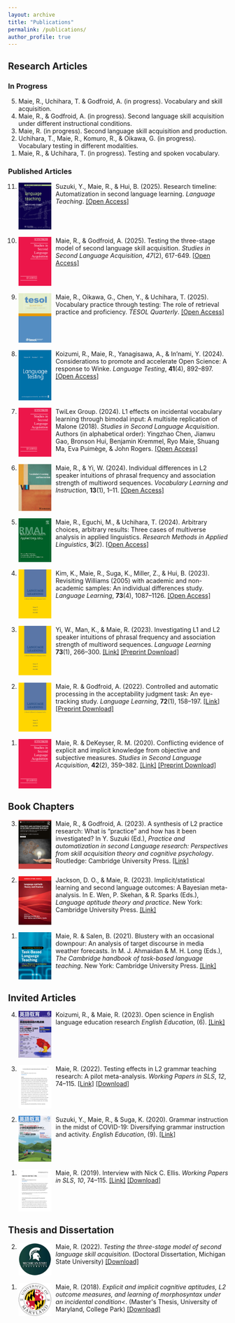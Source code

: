 ```yaml
---
layout: archive
title: "Publications"
permalink: /publications/
author_profile: true
---
```


## Research Articles
### In Progress
<ol reversed>
  <li>Maie, R., Uchihara, T. & Godfroid, A. (in progress). Vocabulary and skill acquisition.</li>
  <li>Maie, R., & Godfroid, A. (in progress). Second language skill acquisition under different instructional conditions.</li>
  <li>Maie, R. (in progress). Second language skill acquisition and production.</li>
  <li>Uchihara, T., Maie, R., Komuro, R., & Oikawa, G. (in progress). Vocabulary testing in different modalities.</li>
  <li>Maie, R., & Uchihara, T. (in progress). Testing and spoken vocabulary.</li>
</ol>


### Published Articles
<ol reversed>
  <li>
    <img src="/assets/LT.png" alt="Language Teaching" width="75" style="float:left; margin-right:10px;"/>
    Suzuki, Y., Maie, R., & Hui, B. (2025). Research timeline: Automatization in second language learning. 
    <i>Language Teaching</i>. 
    <a href="https://doi.org/10.1017/S026144482500059X">[Open Access]</a>
    <div style="clear:both;"></div>
  </li>
  <br/>
  <li>
    <img src="/assets/SSLA.png" alt="SSLA" width="75" style="float:left; margin-right:10px;"/>
    Maie, R., & Godfroid, A. (2025). Testing the three-stage model of second language skill acquisition. 
    <i>Studies in Second Language Acquisition</i>, <i>47</i>(2), 617-649. 
    <a href="https://doi.org/10.1017/S027226312500021X">[Open Access]</a>
    <div style="clear:both;"></div>
  </li>
  <br/>
  <li>
    <img src="/assets/TQ.png" alt="TESOL Quarterly" width="75" style="float:left; margin-right:10px;"/>
    Maie, R., Oikawa, G., Chen, Y., & Uchihara, T. (2025). Vocabulary practice through testing: The role of retrieval practice and proficiency. 
    <i>TESOL Quarterly</i>. 
    <a href="https://doi.org/10.1002/tesq.3391">[Open Access]</a>
    <div style="clear:both;"></div>
  </li>
  <br/>
  <li>
    <img src="/assets/LTS.png" alt="Language Testing" width="75" style="float:left; margin-right:10px;"/>
    Koizumi, R., Maie, R., Yanagisawa, A., & In’nami, Y. (2024). Considerations to promote and accelerate Open Science: A response to Winke. 
    <i>Language Testing</i>, <b>41</b>(4), 892–897. 
    <a href="https://doi.org/10.1177/02655322241239379">[Open Access]</a>
    <div style="clear:both;"></div>
  </li>
  <br/>
  <li>
    <img src="/assets/SSLA.png" alt="SSLA" width="75" style="float:left; margin-right:10px;"/>
    TwiLex Group. (2024). L1 effects on incidental vocabulary learning through bimodal input: A multisite replication of Malone (2018). 
    <i>Studies in Second Language Acquisition</i>. Authors (in alphabetical order): Yingzhao Chen, Jianwu Gao, Bronson Hui, Benjamin Kremmel, Ryo Maie, Shuang Ma, Eva Puimège, & John Rogers. 
    <a href="https://doi.org/10.1017/S0272263124000275">[Open Access]</a>
    <div style="clear:both;"></div>
  </li>
  <br/>
  <li>
    <img src="/assets/VLI.png" alt="Vocabulary Learning and Instruction" width="75" style="float:left; margin-right:10px;"/>
    Maie, R., & Yi, W. (2024). Individual differences in L2 speaker intuitions of phrasal frequency and association strength of multiword sequences. 
    <i>Vocabulary Learning and Instruction</i>, <b>13</b>(1), 1–11. 
    <a href="https://www.castledown.com/journals/vli/article/view/1311">[Open Access]</a>
    <div style="clear:both;"></div>
  </li>
  <br/>
  <li>
    <img src="/assets/RMAL.png" alt="Research Methods in Applied Linguistics" width="75" style="float:left; margin-right:10px;"/>
    Maie, R., Eguchi, M., & Uchihara, T. (2024). Arbitrary choices, arbitrary results: Three cases of multiverse analysis in applied linguistics. 
    <i>Research Methods in Applied Linguistics</i>, <b>3</b>(2). 
    <a href="https://doi.org/10.1016/j.rmal.2024.100124">[Open Access]</a>
    <div style="clear:both;"></div>
  </li>
  <br/>
  <li>
    <img src="/assets/LL.png" alt="Language Learning" width="75" style="float:left; margin-right:10px;"/>
    Kim, K., Maie, R., Suga, K., Miller, Z., & Hui, B. (2023). Revisiting Williams (2005) with academic and non-academic samples: An individual differences study. 
    <i>Language Learning</i>, <b>73</b>(4), 1087–1126. 
    <a href="https://doi.org/10.1111/lang.12616">[Open Access]</a>
    <div style="clear:both;"></div>
  </li>
  <br/>
  <li>
    <img src="/assets/LL.png" alt="Language Learning" width="75" style="float:left; margin-right:10px;"/>
    Yi, W., Man, K., & Maie, R. (2023). Investigating L1 and L2 speaker intuitions of phrasal frequency and association strength of multiword sequences. 
    <i>Language Learning</i> <b>73</b>(1), 266–300. 
    <a href="https://onlinelibrary.wiley.com/doi/full/10.1111/lang.12521">[Link]</a> 
    <a href="https://github.com/maieryo/research/blob/papers/YiEtAl2022LL.pdf">[Preprint Download]</a>
    <div style="clear:both;"></div>
  </li>
  <br/>
  <li>
    <img src="/assets/LL.png" alt="Language Learning" width="75" style="float:left; margin-right:10px;"/>
    Maie, R. & Godfroid, A. (2022). Controlled and automatic processing in the acceptability judgment task: An eye-tracking study. 
    <i>Language Learning</i>, <b>72</b>(1), 158–197. 
    <a href="https://doi.org/10.1111/lang.12474">[Link]</a> 
    <a href="https://github.com/maieryo/research/blob/papers/Preprint_MaieGodfroidLL.pdf">[Preprint Download]</a>
    <div style="clear:both;"></div>
  </li>
  <br/>
  <li>
    <img src="/assets/SSLA.png" alt="SSLA" width="75" style="float:left; margin-right:10px;"/>
    Maie, R. & DeKeyser, R. M. (2020). Conflicting evidence of explicit and implicit knowledge from objective and subjective measures. 
    <i>Studies in Second Language Acquisition</i>, <b>42</b>(2), 359–382. 
    <a href="https://doi.org/10.1017/S0272263119000615">[Link]</a> 
    <a href="https://github.com/maieryo/research/blob/papers/MaieDeKeyserSSLA2020pdf.pdf">[Preprint Download]</a>
    <div style="clear:both;"></div>
  </li>
</ol>

## Book Chapters

<ol reversed>
  <li>
    <img src="/assets/Book3.jpg" alt="Book3" width="75" style="float:left; margin-right:10px;"/>
    Maie, R., & Godfroid, A. (2023). A synthesis of L2 practice research: What is “practice” and how has it been investigated? In Y. Suzuki (Ed.), 
    <i>Practice and automatization in second Language research: Perspectives from skill acquisition theory and cognitive psychology</i>. 
    Routledge: Cambridge University Press.
    <a href="https://www.taylorfrancis.com/books/edit/10.4324/9781003414643/practice-automatization-second-language-research-yuichi-suzuki">[Link]</a>
    <div style="clear:both;"></div>
  </li>
  <br/>
  <li>
    <img src="/assets/Book2.jpg" alt="Book2" width="75" style="float:left; margin-right:10px;"/>
    Jackson, D. O., & Maie, R. (2023). Implicit/statistical learning and second language outcomes: A Bayesian meta-analysis. In E. Wen, P. Skehan, & R. Sparks (Eds.),
    <i>Language aptitude theory and practice</i>. 
    New York: Cambridge University Press.
    <a href="https://www.taylorfrancis.com/books/edit/10.4324/9781003414643/practice-automatization-second-language-research-yuichi-suzuki">[Link]</a>
    <div style="clear:both;"></div>
  </li>
  <br/>
  <li>
    <img src="/assets/Book1.jpg" alt="Book1" width="75" style="float:left; margin-right:10px;"/>
    Maie, R. & Salen, B. (2021). Blustery with an occasional downpour: An analysis of target discourse in media weather forecasts. In M. J. Ahmaidan & M. H. Long (Eds.),
    <i>The Cambridge handbook of task-based language teaching</i>. 
    New York: Cambridge University Press.
    <a href="https://www.cambridge.org/core/books/abs/cambridge-handbook-of-taskbased-language-teaching/blustery-with-an-occasional-downpour/1BAF4C99AFAC232F17E68409C03141DB">[Link]</a>
    <div style="clear:both;"></div>
  </li>

</ol>


## Invited Articles
<ol reversed>

  <li>
    <img src="/assets/EE2.jpg" alt="EE2" width="75" style="float:left; margin-right:10px;"/>
    Koizumi, R., & Maie, R. (2023). Open science in English language education research
    <i>English Education</i>, (6). 
    <a href="https://www.taishukan.co.jp/book/b625619.html">[Link]</a>
    <div style="clear:both;"></div>
  </li>
  <br/>
  <li>
    <img src="/assets/SLS2.png" alt="SLS2" width="75" style="float:left; margin-right:10px;"/>
    Maie, R. (2022). Testing effects in L2 grammar teaching research: A pilot meta-analysis.
    <i>Working Papers in SLS</i>, <i>12</i>, 74–115.
    <a href="https://hcommons.org/deposits/item/hc:46463">[Link]</a> <a href="https://github.com/maieryo/research/blob/papers/Maie2022SLS.pdf">[Download]</a>
    <div style="clear:both;"></div>
  </li>
  <br/>
  <li>
    <img src="/assets/EE1.jpg" alt="EE1" width="75" style="float:left; margin-right:10px;"/>
    Suzuki, Y., Maie, R., & Suga, K. (2020). Grammar instruction in the midst of COVID-19: Diversifying grammar instruction and activity.
    <i>English Education</i>, (9). 
    <a href="https://www.taishukan.co.jp/book/b525175.html">[Link]</a>
    <div style="clear:both;"></div>
  </li>
  <br/>
  <li>
    <img src="/assets/SLS1.png" alt="SLS1" width="75" style="float:left; margin-right:10px;"/>
    Maie, R. (2019). Interview with Nick C. Ellis.
    <i>Working Papers in SLS</i>, <i>10</i>, 74–115.
    <a href="https://hcommons.org/deposits/item/hc:46463">[Link]</a> <a href="https://github.com/maieryo/research/blob/papers/InterviewWithNickCEllis.pdf">[Download]</a>
    <div style="clear:both;"></div>
  </li>

</ol>

## Thesis and Dissertation
<ol reversed>
  
  <li>
    <img src="/assets/MSU.jpeg" alt="MSU" width="75" style="float:left; margin-right:10px;"/>
    Maie, R. (2022).
    <i>Testing the three-stage model of second language skill acquisition</i>.
    (Doctoral Dissertation, Michigan State University)
    <a href="https://github.com/maieryo/research/blob/papers/RyoMaiePhDSLS.pdf">[Download]</a>
    <div style="clear:both;"></div>
  </li>
  <br/>
  <li>
    <img src="/assets/UMD.png" alt="UMD" width="75" style="float:left; margin-right:10px;"/>
    Maie, R. (2018).
    <i>Explicit and implicit cognitive aptitudes, L2 outcome measures, and learning of morphosyntax under an incidental condition<</i>.
    (Master's Thesis, University of Maryland, College Park)
    <a href="https://drum.lib.umd.edu/handle/1903/21064">[Download]</a>
    <div style="clear:both;"></div>
  </li>

</ol>

